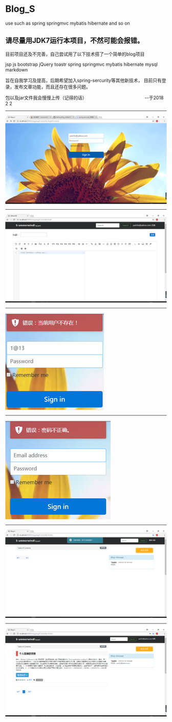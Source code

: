 # Blog_S
use such as spring springmvc mybatis hibernate and so on

## 请尽量用JDK7运行本项目，不然可能会报错。


目前项目还及不完善，自己尝试用了以下技术搭了一个简单的blog项目

jsp
js
bootstrap
jQuery
toastr
spring
springmvc
mybatis
hibernate
mysql
markdown

旨在自我学习及提高，后期希望加入spring-sercurity等其他新技术，
目前只有登录，发布文章功能，而且还存在很多问题。

包以及jar文件我会慢慢上传（记得的话）
                                              --于2018 2 2

<hr>

![login](/img/signin.png)

<hr>

![edit](/img/edit.png)

<hr>

![提示](/img/toastr2.png)

<hr>

![提示](/img/toastr1.png)

<hr>

![index](/img/index_noSignin.png)

<hr>

![首页](/img/index.png)

